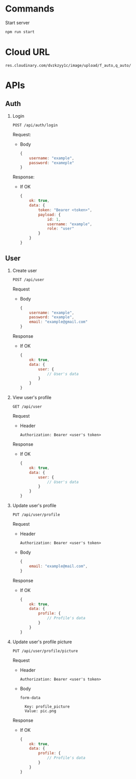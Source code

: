 # Commands

Start server

```bash
npm run start
```

# Cloud URL

`res.cloudinary.com/dvzkzyy1c/image/upload/f_auto,q_auto/`

# APIs

## Auth

1. Login

    `POST /api/auth/login`

    Request:

    - Body
        ```js
        {
            username: "example",
            password: "exameple"
        }
        ```

    Response:

    - If OK
        ```js
        {
            ok: true,
            data: {
                token: "Bearer <token>",
                payload: {
                    id: 1,
                    username: "example",
                    role: "user"
                }
            }
        }
        ```

## User

1.  Create user

    `POST /api/user`

    Request

    -   Body
        ```js
        {
            username: "example",
            password: "example",
            email: "example@gmail.com"
        }
        ```

    Response

    -   If OK
        ```js
        {
            ok: true,
            data: {
                user: {
                    // User's data
                }
            }
        }
        ```

2.  View user's profile

    `GET /api/user`

    Request

    -   Header

        `Authorization: Bearer <user's token>`

    Response

    -   If OK
        ```js
        {
            ok: true,
            data: {
                user: {
                    // User's data
                }
            }
        }
        ```

3.  Update user's profile

    `PUT /api/user/profile`

    Request

    -   Header

        `Authorization: Bearer <user's token>`

    -   Body

        ```js
        {
            email: "example@mail.com",
        }
        ```

    Response

    -   If OK

        ```js
        {
            ok: true,
            data: {
                profile: {
                    // Profile's data
                }
            }
        }
        ```

4.  Update user's profile picture

    `PUT /api/user/profile/picture`

    Request

    -   Header

        `Authorization: Bearer <user's token>`

    -   Body

        `form-data`

              Key: profile_picture
              Value: pic.png

    Response

    -   If OK

        ```js
        {
            ok: true,
            data: {
                profile: {
                    // Profile's data
                }
            }
        }
        ```
